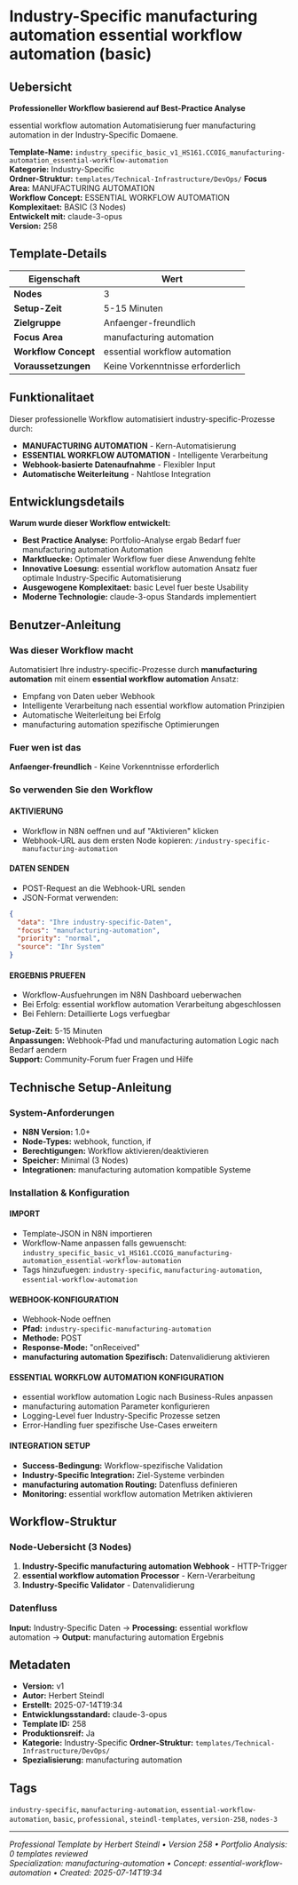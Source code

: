 # Industry-Specific manufacturing automation essential workflow automation (basic)

## Uebersicht

**Professioneller Workflow basierend auf Best-Practice Analyse**

essential workflow automation Automatisierung fuer manufacturing automation in der Industry-Specific Domaene.

**Template-Name:** `industry_specific_basic_v1_HS161.CCOIG_manufacturing-automation_essential-workflow-automation`  
**Kategorie:** Industry-Specific  
**Ordner-Struktur:** `templates/Technical-Infrastructure/DevOps/`
**Focus Area:** MANUFACTURING AUTOMATION  
**Workflow Concept:** ESSENTIAL WORKFLOW AUTOMATION  
**Komplexitaet:** BASIC (3 Nodes)  
**Entwickelt mit:** claude-3-opus  
**Version:** 258

## Template-Details

| **Eigenschaft** | **Wert** |
|------------------|----------|
| **Nodes** | 3 |
| **Setup-Zeit** | 5-15 Minuten |
| **Zielgruppe** | Anfaenger-freundlich |
| **Focus Area** | manufacturing automation |
| **Workflow Concept** | essential workflow automation |
| **Voraussetzungen** | Keine Vorkenntnisse erforderlich |

## Funktionalitaet

Dieser professionelle Workflow automatisiert industry-specific-Prozesse durch:
- **MANUFACTURING AUTOMATION** - Kern-Automatisierung
- **ESSENTIAL WORKFLOW AUTOMATION** - Intelligente Verarbeitung
- **Webhook-basierte Datenaufnahme** - Flexibler Input
- **Automatische Weiterleitung** - Nahtlose Integration



## Entwicklungsdetails

**Warum wurde dieser Workflow entwickelt:**
- **Best Practice Analyse:** Portfolio-Analyse ergab Bedarf fuer manufacturing automation Automation
- **Marktluecke:** Optimaler Workflow fuer diese Anwendung fehlte
- **Innovative Loesung:** essential workflow automation Ansatz fuer optimale Industry-Specific Automatisierung
- **Ausgewogene Komplexitaet:** basic Level fuer beste Usability
- **Moderne Technologie:** claude-3-opus Standards implementiert

## Benutzer-Anleitung

### Was dieser Workflow macht
Automatisiert Ihre industry-specific-Prozesse durch **manufacturing automation** mit einem **essential workflow automation** Ansatz:
- Empfang von Daten ueber Webhook
- Intelligente Verarbeitung nach essential workflow automation Prinzipien
- Automatische Weiterleitung bei Erfolg
- manufacturing automation spezifische Optimierungen

### Fuer wen ist das
**Anfaenger-freundlich** - Keine Vorkenntnisse erforderlich

### So verwenden Sie den Workflow

#### AKTIVIERUNG
- Workflow in N8N oeffnen und auf "Aktivieren" klicken
- Webhook-URL aus dem ersten Node kopieren: `/industry-specific-manufacturing-automation`

#### DATEN SENDEN
- POST-Request an die Webhook-URL senden
- JSON-Format verwenden:
```json
{
  "data": "Ihre industry-specific-Daten",
  "focus": "manufacturing-automation",
  "priority": "normal",
  "source": "Ihr System"
}
```

#### ERGEBNIS PRUEFEN
- Workflow-Ausfuehrungen im N8N Dashboard ueberwachen
- Bei Erfolg: essential workflow automation Verarbeitung abgeschlossen
- Bei Fehlern: Detaillierte Logs verfuegbar

**Setup-Zeit:** 5-15 Minuten  
**Anpassungen:** Webhook-Pfad und manufacturing automation Logic nach Bedarf aendern  
**Support:** Community-Forum fuer Fragen und Hilfe

## Technische Setup-Anleitung

### System-Anforderungen
- **N8N Version:** 1.0+ 
- **Node-Types:** webhook, function, if
- **Berechtigungen:** Workflow aktivieren/deaktivieren
- **Speicher:** Minimal (3 Nodes)
- **Integrationen:** manufacturing automation kompatible Systeme

### Installation & Konfiguration

#### IMPORT
- Template-JSON in N8N importieren
- Workflow-Name anpassen falls gewuenscht: `industry_specific_basic_v1_HS161.CCOIG_manufacturing-automation_essential-workflow-automation`
- Tags hinzufuegen: `industry-specific`, `manufacturing-automation`, `essential-workflow-automation`

#### WEBHOOK-KONFIGURATION
- Webhook-Node oeffnen
- **Pfad:** `industry-specific-manufacturing-automation`
- **Methode:** POST
- **Response-Mode:** "onReceived"
- **manufacturing automation Spezifisch:** Datenvalidierung aktivieren

#### ESSENTIAL WORKFLOW AUTOMATION KONFIGURATION
- essential workflow automation Logic nach Business-Rules anpassen
- manufacturing automation Parameter konfigurieren
- Logging-Level fuer Industry-Specific Prozesse setzen
- Error-Handling fuer spezifische Use-Cases erweitern

#### INTEGRATION SETUP
- **Success-Bedingung:** Workflow-spezifische Validation
- **Industry-Specific Integration:** Ziel-Systeme verbinden
- **manufacturing automation Routing:** Datenfluss definieren
- **Monitoring:** essential workflow automation Metriken aktivieren

## Workflow-Struktur

### Node-Uebersicht (3 Nodes)

1. **Industry-Specific manufacturing automation Webhook** - HTTP-Trigger
2. **essential workflow automation Processor** - Kern-Verarbeitung
3. **Industry-Specific Validator** - Datenvalidierung








### Datenfluss
**Input:** Industry-Specific Daten -> **Processing:** essential workflow automation -> **Output:** manufacturing automation Ergebnis

## Metadaten

- **Version:** v1
- **Autor:** Herbert Steindl
- **Erstellt:** 2025-07-14T19:34
- **Entwicklungsstandard:** claude-3-opus
- **Template ID:** 258
- **Produktionsreif:** Ja
- **Kategorie:** Industry-Specific
**Ordner-Struktur:** `templates/Technical-Infrastructure/DevOps/`
- **Spezialisierung:** manufacturing automation

## Tags

`industry-specific`, `manufacturing-automation`, `essential-workflow-automation`, `basic`, `professional`, `steindl-templates`, `version-258`, `nodes-3`

---

*Professional Template by Herbert Steindl • Version 258 • Portfolio Analysis: 0 templates reviewed*  
*Specialization: manufacturing-automation • Concept: essential-workflow-automation • Created: 2025-07-14T19:34*